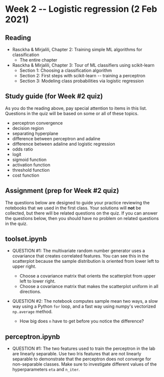 
# Week 2 -- Logistic regression (2 Feb 2021)

## Reading

* Rasckha & Mirjalili, Chapter 2: Training simple ML algorithms for classification
    * The entire chapter
* Rasckha & Mirjalili, Chapter 3: Tour of ML classifiers using scikit-learn
    * Section 1: Choosing a classification algorithm
    * Section 2: First steps with scikit-learn -- training a perceptron
    * Section 3: Modeling class probabilities via logistic regression

## Study guide (for Week #2 quiz)

As you do the reading above, pay special attention to items in this list.
Questions in the quiz will be based on some or all of these topics.

* perceptron convergence
* decision region
* separating hyperplane
* difference between perceptron and adaline
* difference between adaline and logistic regression
* odds ratio
* logit
* sigmoid function
* activation function
* threshold function
* cost function

## Assignment (prep for Week #2 quiz)

The questions below are designed to guide your practice reviewing the notebooks that we used in the first class.
Your solutions will **not** be collected, but there will be related questions on the quiz.
If you can answer the questions below, then you should have no problem on related questions in the quiz.

## toolset.ipynb

* QUESTION #1: The multivariate random number generator uses a covariance that creates correlated features. You can see this in the scatterplot because the sample distribution is oriented from lower left to upper right.
    * Choose a covariance matrix that orients the scatterplot from upper left to lower right.
    * Choose a covariance matrix that makes the scatterplot uniform in all directions.

* QUESTION #2: The notebook computes sample mean two ways, a slow way using a Python `for` loop, and a fast way using numpy's vectorized `np.average` method. 
    * How big does `n` have to get before you notice the difference?

## perceptron.ipynb

* QUESTION #1: The two features used to train the perceptron in the lab are linearly separable. Use two Iris features that are not linearly separable to demonstrate that the perceptron does not converge for non-separable classes. Make sure to investigate different values of the hyperparameters `eta` and `n_iter`.
